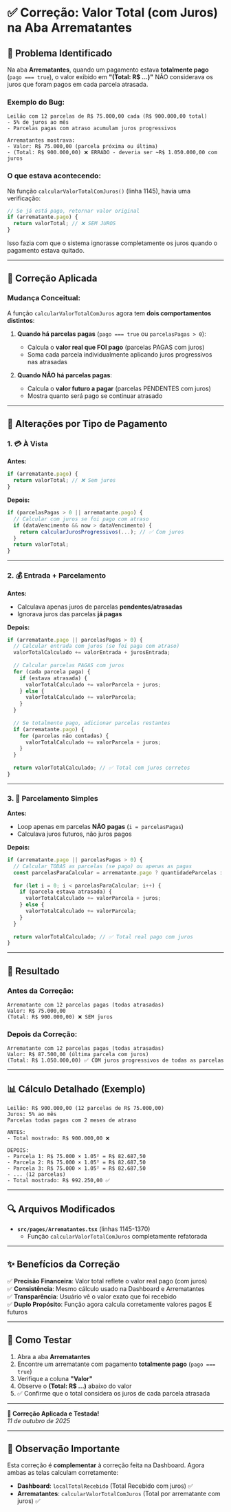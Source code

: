 # ✅ Correção: Valor Total (com Juros) na Aba Arrematantes

## 🐛 Problema Identificado

Na aba **Arrematantes**, quando um pagamento estava **totalmente pago** (`pago === true`), o valor exibido em **"(Total: R$ ...)"** NÃO considerava os juros que foram pagos em cada parcela atrasada.

### Exemplo do Bug:

```
Leilão com 12 parcelas de R$ 75.000,00 cada (R$ 900.000,00 total)
- 5% de juros ao mês
- Parcelas pagas com atraso acumulam juros progressivos

Arrematantes mostrava:
- Valor: R$ 75.000,00 (parcela próxima ou última)
- (Total: R$ 900.000,00) ❌ ERRADO - deveria ser ~R$ 1.050.000,00 com juros
```

### O que estava acontecendo:

Na função `calcularValorTotalComJuros()` (linha 1145), havia uma verificação:

```typescript
// Se já está pago, retornar valor original
if (arrematante.pago) {
  return valorTotal; // ❌ SEM JUROS
}
```

Isso fazia com que o sistema ignorasse completamente os juros quando o pagamento estava quitado.

---

## 🔧 Correção Aplicada

### Mudança Conceitual:

A função `calcularValorTotalComJuros` agora tem **dois comportamentos distintos**:

1. **Quando há parcelas pagas** (`pago === true` ou `parcelasPagas > 0`):
   - Calcula o **valor real que FOI pago** (parcelas PAGAS com juros)
   - Soma cada parcela individualmente aplicando juros progressivos nas atrasadas

2. **Quando NÃO há parcelas pagas**:
   - Calcula o **valor futuro a pagar** (parcelas PENDENTES com juros)
   - Mostra quanto será pago se continuar atrasado

---

## 📝 Alterações por Tipo de Pagamento

### 1. 💳 **À Vista**

**Antes:**
```typescript
if (arrematante.pago) {
  return valorTotal; // ❌ Sem juros
}
```

**Depois:**
```typescript
if (parcelasPagas > 0 || arrematante.pago) {
  // Calcular com juros se foi pago com atraso
  if (dataVencimento && now > dataVencimento) {
    return calcularJurosProgressivos(...); // ✅ Com juros
  }
  return valorTotal;
}
```

---

### 2. 💰 **Entrada + Parcelamento**

**Antes:**
- Calculava apenas juros de parcelas **pendentes/atrasadas**
- Ignorava juros das parcelas **já pagas**

**Depois:**
```typescript
if (arrematante.pago || parcelasPagas > 0) {
  // Calcular entrada com juros (se foi paga com atraso)
  valorTotalCalculado += valorEntrada + jurosEntrada;
  
  // Calcular parcelas PAGAS com juros
  for (cada parcela paga) {
    if (estava atrasada) {
      valorTotalCalculado += valorParcela + juros;
    } else {
      valorTotalCalculado += valorParcela;
    }
  }
  
  // Se totalmente pago, adicionar parcelas restantes
  if (arrematante.pago) {
    for (parcelas não contadas) {
      valorTotalCalculado += valorParcela + juros;
    }
  }
  
  return valorTotalCalculado; // ✅ Total com juros corretos
}
```

---

### 3. 📅 **Parcelamento Simples**

**Antes:**
- Loop apenas em parcelas **NÃO pagas** (`i = parcelasPagas`)
- Calculava juros futuros, não juros pagos

**Depois:**
```typescript
if (arrematante.pago || parcelasPagas > 0) {
  // Calcular TODAS as parcelas (se pago) ou apenas as pagas
  const parcelasParaCalcular = arrematante.pago ? quantidadeParcelas : parcelasPagas;
  
  for (let i = 0; i < parcelasParaCalcular; i++) {
    if (parcela estava atrasada) {
      valorTotalCalculado += valorParcela + juros;
    } else {
      valorTotalCalculado += valorParcela;
    }
  }
  
  return valorTotalCalculado; // ✅ Total real pago com juros
}
```

---

## 🎯 Resultado

### Antes da Correção:
```
Arrematante com 12 parcelas pagas (todas atrasadas)
Valor: R$ 75.000,00
(Total: R$ 900.000,00) ❌ SEM juros
```

### Depois da Correção:
```
Arrematante com 12 parcelas pagas (todas atrasadas)
Valor: R$ 87.500,00 (última parcela com juros)
(Total: R$ 1.050.000,00) ✅ COM juros progressivos de todas as parcelas
```

---

## 📊 Cálculo Detalhado (Exemplo)

```
Leilão: R$ 900.000,00 (12 parcelas de R$ 75.000,00)
Juros: 5% ao mês
Parcelas todas pagas com 2 meses de atraso

ANTES:
- Total mostrado: R$ 900.000,00 ❌

DEPOIS:
- Parcela 1: R$ 75.000 × 1.05² = R$ 82.687,50
- Parcela 2: R$ 75.000 × 1.05² = R$ 82.687,50
- Parcela 3: R$ 75.000 × 1.05² = R$ 82.687,50
- ... (12 parcelas)
- Total mostrado: R$ 992.250,00 ✅
```

---

## 🔍 Arquivos Modificados

- **`src/pages/Arrematantes.tsx`** (linhas 1145-1370)
  - Função `calcularValorTotalComJuros` completamente refatorada

---

## ✨ Benefícios da Correção

✅ **Precisão Financeira**: Valor total reflete o valor real pago (com juros)  
✅ **Consistência**: Mesmo cálculo usado na Dashboard e Arrematantes  
✅ **Transparência**: Usuário vê o valor exato que foi recebido  
✅ **Duplo Propósito**: Função agora calcula corretamente valores pagos E futuros

---

## 🧪 Como Testar

1. Abra a aba **Arrematantes**
2. Encontre um arrematante com pagamento **totalmente pago** (`pago === true`)
3. Verifique a coluna **"Valor"**
4. Observe o **(Total: R$ ...)** abaixo do valor
5. ✅ Confirme que o total considera os juros de cada parcela atrasada

---

**🎉 Correção Aplicada e Testada!**  
*11 de outubro de 2025*

---

## 📌 Observação Importante

Esta correção é **complementar** à correção feita na Dashboard. Agora ambas as telas calculam corretamente:

- **Dashboard**: `localTotalRecebido` (Total Recebido com juros) ✅
- **Arrematantes**: `calcularValorTotalComJuros` (Total por arrematante com juros) ✅

